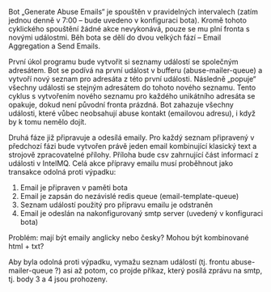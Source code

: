 Bot „Generate Abuse Emails“ je spouštěn v pravidelných intervalech (zatím jednou denně v 7:00 – bude uvedeno v konfiguraci bota).
Kromě tohoto cyklického spouštění žádné akce nevykonává, pouze se mu plní fronta s novými událostmi.
Běh bota se dělí do dvou velkých fází – Email Aggregation a Send Emails.

První úkol programu bude vytvořit si seznamy událostí se společným adresátem.
Bot se podívá na první událost v bufferu (abuse-mailer-queue) a vytvoří nový seznam pro adresáta z této první události.
Následně „popuje“ všechny události se stejným adresátem do tohoto nového seznamu.
Tento cyklus s vytvořením nového seznamu pro každého unikátního adresáta se opakuje,
    dokud není původní fronta prázdná.
Bot zahazuje všechny události, které vůbec neobsahují abuse kontakt (emailovou adresu), i když by k tomu nemělo dojít.

Druhá fáze již připravuje a odesílá emaily.
Pro každý seznam připravený v předchozí fázi bude vytvořen právě jeden email kombinující klasický text a strojově zpracovatelné přílohy.
Příloha bude csv zahrnující část informací z události v IntelMQ.
Celá akce přípravy emailu musí proběhnout jako transakce odolná proti výpadku:
1. Email je připraven v paměti bota
2. Email je zapsán do nezávislé redis queue (email-template-queue)
3. Seznam událostí použitý pro přípravu emailu je odstraněn
4. Email je odeslán na nakonfigurovaný smtp server (uvedený v konfiguraci bota)

Problém: mají být emaily anglicky nebo česky? Mohou být kombinované html + txt?


Aby byla odolná proti výpadku, vymažu seznam událostí (tj. frontu abuse-mailer-queue ?) asi až potom, co projde příkaz, který posílá zprávu na smtp, tj. body 3 a 4 jsou prohozeny.